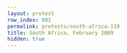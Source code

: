 ```yaml
---
layout: protest
row_index: 891
permalink: protests/south-africa-119
title: South Africa, February 2009
hidden: true
---
```

